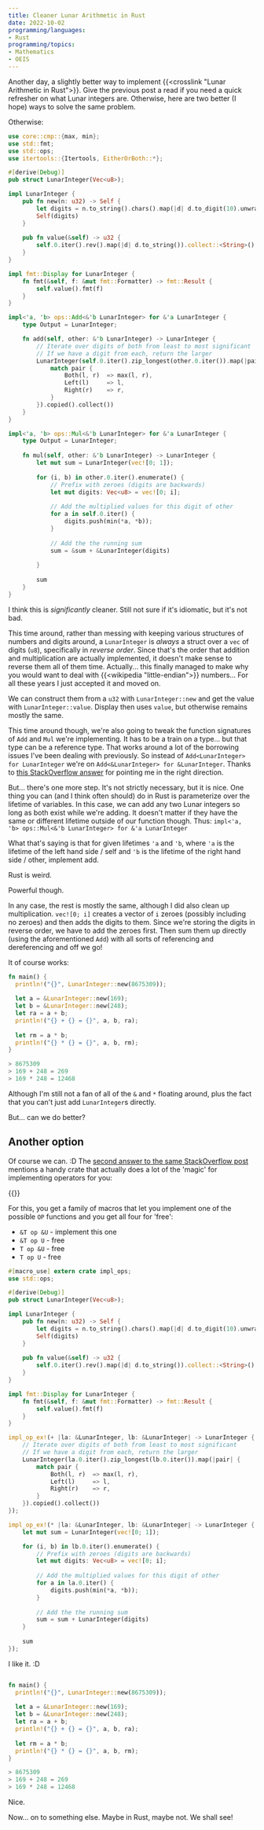 ```yaml
---
title: Cleaner Lunar Arithmetic in Rust
date: 2022-10-02
programming/languages:
- Rust
programming/topics:
- Mathematics
- OEIS
---
```

Another day, a slightly better way to implement {{<crosslink "Lunar Arithmetic in Rust">}}. Give the previous post a read if you need a quick refresher on what Lunar integers are. Otherwise, here are two better (I hope) ways to solve the same problem. 

<!--more--> 

Otherwise:

```rust
use core::cmp::{max, min};
use std::fmt;
use std::ops;
use itertools::{Itertools, EitherOrBoth::*};

#[derive(Debug)]
pub struct LunarInteger(Vec<u8>);

impl LunarInteger {
    pub fn new(n: u32) -> Self {
        let digits = n.to_string().chars().map(|d| d.to_digit(10).unwrap() as u8).rev().collect();
        Self(digits)
    }
    
    pub fn value(&self) -> u32 {
        self.0.iter().rev().map(|d| d.to_string()).collect::<String>().parse().unwrap()
    }
}

impl fmt::Display for LunarInteger {
    fn fmt(&self, f: &mut fmt::Formatter) -> fmt::Result {
        self.value().fmt(f)
    }
}

impl<'a, 'b> ops::Add<&'b LunarInteger> for &'a LunarInteger {
    type Output = LunarInteger;

    fn add(self, other: &'b LunarInteger) -> LunarInteger {
        // Iterate over digits of both from least to most significant 
        // If we have a digit from each, return the larger
        LunarInteger(self.0.iter().zip_longest(other.0.iter()).map(|pair| {
            match pair {
                Both(l, r)  => max(l, r),
                Left(l)     => l,
                Right(r)    => r,
            }
        }).copied().collect())
    }
}

impl<'a, 'b> ops::Mul<&'b LunarInteger> for &'a LunarInteger {
    type Output = LunarInteger;
    
    fn mul(self, other: &'b LunarInteger) -> LunarInteger {
        let mut sum = LunarInteger(vec![0; 1]);
    
        for (i, b) in other.0.iter().enumerate() {
            // Prefix with zeroes (digits are backwards)
            let mut digits: Vec<u8> = vec![0; i];
            
            // Add the multiplied values for this digit of other
            for a in self.0.iter() {
                digits.push(min(*a, *b));
            }
            
            // Add the the running sum
            sum = &sum + &LunarInteger(digits)
            
        }
        
        sum
    }
}
```

I think this is *significantly* cleaner. Still not sure if it's idiomatic, but it's not bad. 

This time around, rather than messing with keeping various structures of numbers and digits around, a `LunarInteger` is *always* a struct over a `vec` of digits (`u8`), specifically in *reverse order*. Since that's the order that addition and multiplication are actually implemented, it doesn't make sense to reverse them all of them time. Actually... this finally managed to make why you would want to deal with {{<wikipedia "little-endian">}} numbers... For all these years I just accepted it and moved on. 

We can construct them from a `u32` with `LunarInteger::new` and get the value with `LunarInteger::value`. Display then uses `value`, but otherwise remains mostly the same. 

This time around though, we're also going to tweak the function signatures of `Add` and `Mul` we're implementing. It has to be a train on a type... but that type can be a reference type. That works around a lot of the borrowing issues I've been dealing with previously. So instead of `Add<LunarInteger> for LunarInteger` we're on `Add<&LunarInteger> for &LunarInteger`. Thanks to [this StackOverflow answer](https://stackoverflow.com/a/28005283) for pointing me in the right direction. 

But... there's one more step. It's not strictly necessary, but it is nice. One thing you can (and I think often should) do in Rust is parameterize over the lifetime of variables. In this case, we can add any two Lunar integers so long as both exist while we're adding. It doesn't matter if they have the same or different lifetime outside of our function though. Thus: `impl<'a, 'b> ops::Mul<&'b LunarInteger> for &'a LunarInteger`

What that's saying is that for given lifetimes `'a` and `'b`, where `'a` is the lifetime of the left hand side / self and `'b` is the lifetime of the right hand side / other, implement add. 

Rust is weird. 

Powerful though. 

In any case, the rest is mostly the same, although I did also clean up multiplication. `vec![0; i]` creates a vector of `i` zeroes (possibly including no zeroes) and then adds the digits to them. Since we're storing the digits in reverse order, we have to add the zeroes first. Then sum them up directly (using the aforementioned `Add`) with all sorts of referencing and dereferencing and off we go!

It of course works:

```rust
fn main() {
  println!("{}", LunarInteger::new(8675309));
  
  let a = &LunarInteger::new(169);
  let b = &LunarInteger::new(248);
  let ra = a + b;
  println!("{} + {} = {}", a, b, ra);
  
  let rm = a * b;
  println!("{} * {} = {}", a, b, rm);
}

> 8675309
> 169 + 248 = 269
> 169 * 248 = 12468
```

Although I'm still not a fan of all of the `&` and `*` floating around, plus the fact that you can't just add `LunarInteger`s directly. 

But... can we do better? 

## Another option

Of course we can. :D The [second answer to the same StackOverflow post](https://stackoverflow.com/a/57021762) mentions a handy crate that actually does a lot of the 'magic' for implementing operators for you:

{{<doc rust impl_ops>}}

For this, you get a family of macros that let you implement one of the possible `OP` functions and you get all four for 'free':

* `&T op &U` - implement this one
* `&T op U` - free
* `T op &U` - free
* `T op U` - free

```rust
#[macro_use] extern crate impl_ops;
use std::ops;

#[derive(Debug)]
pub struct LunarInteger(Vec<u8>);

impl LunarInteger {
    pub fn new(n: u32) -> Self {
        let digits = n.to_string().chars().map(|d| d.to_digit(10).unwrap() as u8).rev().collect();
        Self(digits)
    }
    
    pub fn value(&self) -> u32 {
        self.0.iter().rev().map(|d| d.to_string()).collect::<String>().parse().unwrap()
    }
}

impl fmt::Display for LunarInteger {
    fn fmt(&self, f: &mut fmt::Formatter) -> fmt::Result {
        self.value().fmt(f)
    }
}

impl_op_ex!(+ |la: &LunarInteger, lb: &LunarInteger| -> LunarInteger {
    // Iterate over digits of both from least to most significant 
    // If we have a digit from each, return the larger
    LunarInteger(la.0.iter().zip_longest(lb.0.iter()).map(|pair| {
        match pair {
            Both(l, r)  => max(l, r),
            Left(l)     => l,
            Right(r)    => r,
        }
    }).copied().collect())
});

impl_op_ex!(* |la: &LunarInteger, lb: &LunarInteger| -> LunarInteger {
    let mut sum = LunarInteger(vec![0; 1]);

    for (i, b) in lb.0.iter().enumerate() {
        // Prefix with zeroes (digits are backwards)
        let mut digits: Vec<u8> = vec![0; i];
        
        // Add the multiplied values for this digit of other
        for a in la.0.iter() {
            digits.push(min(*a, *b));
        }
        
        // Add the the running sum
        sum = sum + LunarInteger(digits)
    }
    
    sum
});
```

I like it. :D 

```rust

fn main() {
  println!("{}", LunarInteger::new(8675309));
  
  let a = &LunarInteger::new(169);
  let b = &LunarInteger::new(248);
  let ra = a + b;
  println!("{} + {} = {}", a, b, ra);
  
  let rm = a * b;
  println!("{} * {} = {}", a, b, rm);
}

> 8675309
> 169 + 248 = 269
> 169 * 248 = 12468
```

Nice. 

Now... on to something else. Maybe in Rust, maybe not. We shall see!